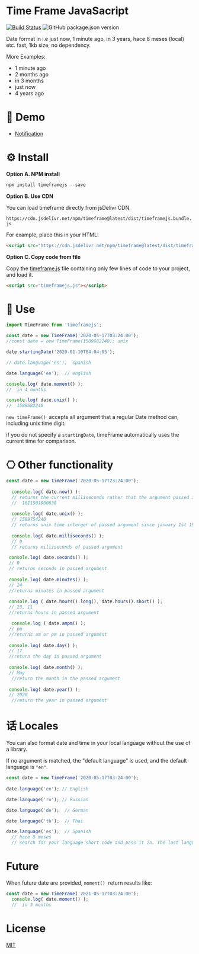 # Time Frame JavaSacript

[![Build Status](https://travis-ci.com/johnsonfash/timeframe.svg?branch=main)](https://travis-ci.com/johnsonfash/timeframe) ![GitHub package.json version](https://img.shields.io/github/package-json/v/johnsonfash/timeframe)

Date format in i.e just now, 1 minute ago, in 3 years, hace 8 meses (local) etc. fast, 1kb size, no dependency.

More Examples:

- 1 minute ago
- 2 months ago
- in 3 months
- just now
- 4 years ago

# 🚀 Demo

- [Notification](https://johnsonfash.github.io/timeframe/notification.html)[](https://johnsonfash.github.io/onscroll-animation/3d-box.html)[](https://johnsonfash.github.io/onscroll-animation/articles.html)

# ⚙ Install

**Option A. NPM install**

```javascript
npm install timeframejs --save
```

**Option B. Use CDN**

You can load timeframe directly from jsDelivr CDN.

`https://cdn.jsdelivr.net/npm/timeframe@latest/dist/timeframejs.bundle.js`

For example, place this in your HTML:

```html
<script src="https://cdn.jsdelivr.net/npm/timeframe@latest/dist/timeframejs.bundle.js"></script>
```

**Option C. Copy code from file**

Copy the [timeframe.js](https://github.com/johnsonfash/timeframe/tree/master/src/timeframe.js) file containing only few lines of code to your project, and load it.

```html
<script src="timeframejs.js"></script>
```

# 👷 Use

```javascript
import TimeFrame from 'timeframejs';

const date = new TimeFrame('2020-05-17T03:24:00');
//const date = new TimeFrame(1589682240); unix

date.startingDate('2020-01-10T04:04:05');

// date.language('es');  spanish

date.language('en');  // english

console.log( date.moment() );
//  in 4 months

console.log( date.unix() );
//  1589682240
```

`new timeFrame()`  accepts all argument that a regular Date method can, including unix time digit.

if you do not specify a `startingDate`, timeFrame automatically uses the current time for comparison.

# ⎔ Other functionality

```javascript
const date = new TimeFrame('2020-05-17T23:24:00');
  
  console.log( date.now() );
  // returns the current milliseconds rather that the argument passed into TimeFrame
  //  1611501800638
  
  console.log( date.unix() );
  // 1589754240
  // returns unix time interger of passed argument since january 1st 1970
  
  console.log( date.milliseconds() );
  // 0
  // returns milliseconds of passed argument

 console.log( date.seconds() );
 // 0
 // returns seconds in passed argument
 
 console.log( date.minutes() );
 // 24
 //returns minutes in passed argument
 
 console.log ( date.hours().long(), date.hours().short() );
 // 23, 11
 //returns hours in passed argument

  console.log ( date.ampm() );
 // pm
 //returns am or pm in passed argument
 
 console.log( date.day() );
 // 17
 //return the day in passed argument
 
 console.log( date.month() );
 // May
  //return the month in the passed argument
 
 console.log( date.year() );
 // 2020
  //return the year in passed argument
```

# 话 Locales

You can also format date and time in your local language without the use of a library.

If no argument is matched, the "default language" is used, and the default language is `"en"`.

```javascript
const date = new TimeFrame('2020-05-17T03:24:00');
  
date.language('en'); // English

date.language('ru'); // Russian

date.language('de');  // German

date.language('th');  // Thai

date.language('es');  // Spanish
  // hace 8 meses
  // search for your language short code and pass it in. The last language code passed will be used.
```

# Future

When future date are provided, `moment()`  return results like:

```javascript
const date = new TimeFrame('2021-05-17T03:24:00');
  console.log( date.moment() );
  //  in 3 months
```

# License

[MIT](https://github.com/johnerry/javascript-timeframe/tree/master/LICENSE)
